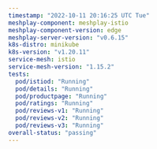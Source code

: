 ```yaml
---
timestamp: "2022-10-11 20:16:25 UTC Tue"
meshplay-component: meshplay-istio
meshplay-component-version: edge
meshplay-server-version: "v0.6.15"
k8s-distro: minikube
k8s-version: "v1.20.11"
service-mesh: istio
service-mesh-version: "1.15.2"
tests:
  pod/istiod: "Running"
  pod/details: "Running"
  pod/productpage: "Running"
  pod/ratings: "Running"
  pod/reviews-v1: "Running"
  pod/reviews-v2: "Running"
  pod/reviews-v3: "Running"
overall-status: "passing"
---
```

